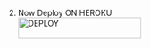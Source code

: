 2. Now Deploy ON HEROKU 
    <br>
<a href='https://dashboard.heroku.com/new?template=https://github.com/Rich-Gaga-Midush/GAGA-MD/tree/main' target="_blank"><img alt='DEPLOY' src="https://img.shields.io/badge/DEPLOY NOW-h?color=green&style=for-the-badge&logo=XGAGA" width="220" height="38.45"/></a>
